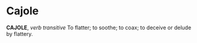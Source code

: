 # Cajole

**CAJOLE**, _verb transitive_ To flatter; to soothe; to coax; to deceive or delude by flattery.